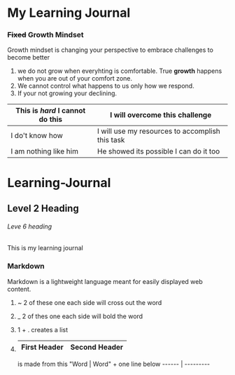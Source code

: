 
# My Learning Journal

### ~~Fixed~~ Growth Mindset

Growth mindset is changing your perspective to embrace challenges to become better
1. we do not grow when everyhting is comfortable. True __growth__ happens when you are out of your comfort zone.
1. We cannot control what happens to us only how we respond. 
1. If your not growing your declining.

This is *hard* I cannot do this | I will overcome this challenge
------------------------------|-------------------------------
I do't know how | I will use my resources to accomplish this task
I am nothing like him | He showed its possible I can do it too


# Learning-Journal
## Level 2 Heading
###### Leve 6 heading

This is my learning journal
### Markdown

Markdown is a lightweight language meant for easily displayed web content.

1. _~_ 2 of these one each side will cross out the word
1. _ 2 of thes one each side will bold the word
1.  1 + .  creates a list
1. First Header | Second Header
   -------------|--------------                
   
   is made from this "Word | Word" + one line below ------ | ---------
   
   
   
   
